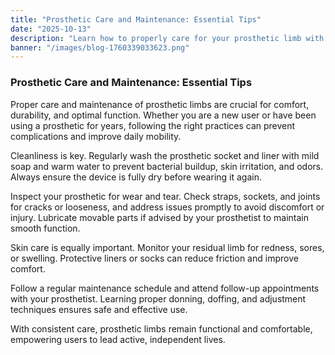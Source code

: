 ```yaml
---
title: "Prosthetic Care and Maintenance: Essential Tips"
date: "2025-10-13"
description: "Learn how to properly care for your prosthetic limb with expert tips on cleaning, maintenance, and skin care. Ensure comfort, durability, and optimal performance every day."
banner: "/images/blog-1760339033623.png"
---
```


### Prosthetic Care and Maintenance: Essential Tips

Proper care and maintenance of prosthetic limbs are crucial for comfort, durability, and optimal function. Whether you are a new user or have been using a prosthetic for years, following the right practices can prevent complications and improve daily mobility.

Cleanliness is key. Regularly wash the prosthetic socket and liner with mild soap and warm water to prevent bacterial buildup, skin irritation, and odors. Always ensure the device is fully dry before wearing it again.

Inspect your prosthetic for wear and tear. Check straps, sockets, and joints for cracks or looseness, and address issues promptly to avoid discomfort or injury. Lubricate movable parts if advised by your prosthetist to maintain smooth function.

Skin care is equally important. Monitor your residual limb for redness, sores, or swelling. Protective liners or socks can reduce friction and improve comfort.

Follow a regular maintenance schedule and attend follow-up appointments with your prosthetist. Learning proper donning, doffing, and adjustment techniques ensures safe and effective use.

With consistent care, prosthetic limbs remain functional and comfortable, empowering users to lead active, independent lives.
